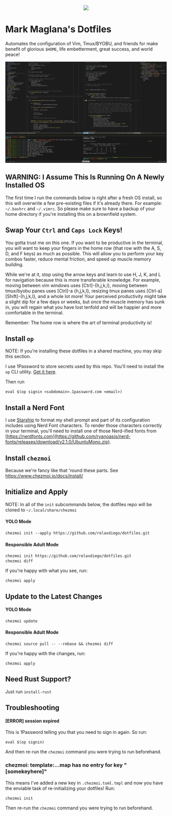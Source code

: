 <p align="center">
  <img src="https://raw.githubusercontent.com/relaxdiego/dotfiles/main/logo.png">
</p>


# Mark Maglana's Dotfiles

Automates the configuration of Vim, Tmux/BYOBU, and friends for make benefit
of glorious `$HOME`, life embetterment, great success, and world peace!

<p align="center">
  <img src="https://raw.githubusercontent.com/relaxdiego/dotfiles/main/screenshot-macos.png">
</p>


## WARNING: I Assume This Is Running On A Newly Installed OS

The first time I run the commands below is right after a fresh OS install,
so this will overwrite a few pre-existing files if it's already there. For
example: `~/.bashrc` and `~/.vimrc`. So please make sure to have a backup
of your home directory if you're installing this on a brownfield system.


## Swap Your `Ctrl` and `Caps Lock` Keys!

You gotta trust me on this one. If you want to be productive in the terminal,
you will want to keep your fingers in the home row (that row with the A, 
S, D, and F keys) as much as possible. This will allow you to perform your key combos
faster, reduce mental friction, and speed up muscle memory building.

While we're at it, stop using the arrow keys and learn to use H, J, K, and L
for navigation because this is more transferable knowledge. For example, moving
between vim windows uses [Ctrl]-{h,j,k,l}, moving between tmux/byobu panes uses
[Ctrl]-a {h,j,k,l}, resizing tmux panes uses [Ctrl-a] [Shift]-{h,j,k,l}, and
a whole lot more! Your perceived productivity might take a slight dip for a few
days or weeks, but once the muscle memory has sunk in, you will regain what you
have lost tenfold and will be happier and more comfortable in the terminal.

Remember: The home row is where the art of terminal productivity is!

## Install `op`

NOTE: If you're installing these dotfiles in a shared machine, you may
      skip this section.

I use 1Password to store secrets used by this repo. You'll need to install the
`op` CLI utility. [Get it here](https://1password.com/downloads/command-line/).

Then run

```
eval $(op signin <subdomain>.1password.com <email>)
```


## Install a Nerd Font

I use [Starship](https://starship.rs/) to format my shell prompt and part
of its configuration includes using Nerd Font characters. To render those
characters correctly in your terminal, you'll need to install one of
those Nerd-ified fonts from [https://nerdfonts.com](https://github.com/ryanoasis/nerd-fonts/releases/download/v2.1.0/UbuntuMono.zip).

## Install `chezmoi`

Because we're fancy like that 'round these parts.
See https://www.chezmoi.io/docs/install/


## Initialize and Apply

NOTE: In all of the `init` subcommands below, the dotfiles repo will be cloned
      to `~/.local/share/chezmoi`

#### YOLO Mode

```
chezmoi init --apply https://github.com/relaxdiego/dotfiles.git
```

#### Responsible Adult Mode

```
chezmoi init https://github.com/relaxdiego/dotfiles.git
chezmoi diff
```

If you're happy with what you see, run:

```
chezmoi apply
```


## Update to the Latest Changes

#### YOLO Mode

```
chezmoi update
```

#### Responsible Adult Mode

```
chezmoi source pull -- --rebase && chezmoi diff
```

If you're happy with the changes, run:

```
chezmoi apply
```

## Need Rust Support?

Just run `install-rust`


## Troubleshooting

#### [ERROR] session expired

This is 1Password telling you that you need to sign in again. So run:

```
eval $(op signin)
```

And then re-run the `chezmoi` command you were trying to run beforehand.


### chezmoi: template:...map has no entry for key "[somekeyhere]"

This means I've added a new key in `.chezmoi.toml.tmpl` and now you
have the enviable task of re-initializing your dotfiles! Run:

```
chezmoi init
```

Then re-run the `chezmoi` command you were trying to run beforehand.

